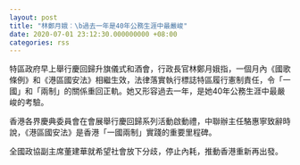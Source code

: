 ```yaml
---
layout: post
title: "林鄭月娥︰\b過去一年是40年公務生涯中最嚴峻"
date: 2020-07-01 23:12:30.000000000 +08:00
categories: rss
---
```


特區政府早上舉行慶回歸升旗儀式和酒會，行政長官林鄭月娥指，一個月內《國歌條例》和《港區國安法》相繼生效，法律落實執行標誌特區履行憲制責任，令「一國」和「兩制」的關係重回正軌。她又形容過去一年，是她40年公務生涯中最嚴峻的考驗。

香港各界慶典委員會在會展舉行慶回歸系列活動啟動禮，中聯辦主任駱惠寧致辭時說，《港區國安法》是香港「一國兩制」實踐的重要里程碑。

全國政協副主席董建華就希望社會放下分歧，停止內耗，推動香港重新再出發。
